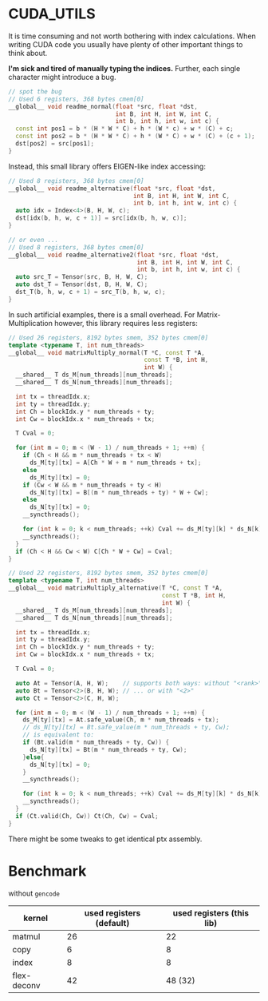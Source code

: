 # CUDA_UTILS

It is time consuming and not worth bothering with index calculations.
When writing CUDA code you usually have plenty of other important things to think about.

**I'm sick and tired of manually typing the indices.**
Further, each single character might introduce a bug.

```cpp
// spot the bug
// Used 6 registers, 368 bytes cmem[0]
__global__ void readme_normal(float *src, float *dst,
                              int B, int H, int W, int C,
                              int b, int h, int w, int c) {
  const int pos1 = b * (H * W * C) + h * (W * c) + w * (C) + c;
  const int pos2 = b * (H * W * C) + h * (W * C) + w * (C) + (c + 1);
  dst[pos2] = src[pos1];
}
```

Instead, this small library offers EIGEN-like index accessing:

```cpp
// Used 8 registers, 368 bytes cmem[0]
__global__ void readme_alternative(float *src, float *dst,
                                   int B, int H, int W, int C,
                                   int b, int h, int w, int c) {
  auto idx = Index<4>(B, H, W, c);
  dst[idx(b, h, w, c + 1)] = src[idx(b, h, w, c)];
}

// or even ...
// Used 8 registers, 368 bytes cmem[0]
__global__ void readme_alternative2(float *src, float *dst,
                                    int B, int H, int W, int C,
                                    int b, int h, int w, int c) {
  auto src_T = Tensor(src, B, H, W, C);
  auto dst_T = Tensor(dst, B, H, W, C);
  dst_T(b, h, w, c + 1) = src_T(b, h, w, c);
}
```

In such artificial examples, there is a small overhead.
For Matrix-Multiplication however, this library requires less registers:

```cpp
// Used 26 registers, 8192 bytes smem, 352 bytes cmem[0]
template <typename T, int num_threads>
__global__ void matrixMultiply_normal(T *C, const T *A,
                                      const T *B, int H,
                                      int W) {
  __shared__ T ds_M[num_threads][num_threads];
  __shared__ T ds_N[num_threads][num_threads];

  int tx = threadIdx.x;
  int ty = threadIdx.y;
  int Ch = blockIdx.y * num_threads + ty;
  int Cw = blockIdx.x * num_threads + tx;

  T Cval = 0;

  for (int m = 0; m < (W - 1) / num_threads + 1; ++m) {
    if (Ch < H && m * num_threads + tx < W)
      ds_M[ty][tx] = A[Ch * W + m * num_threads + tx];
    else
      ds_M[ty][tx] = 0;
    if (Cw < W && m * num_threads + ty < H)
      ds_N[ty][tx] = B[(m * num_threads + ty) * W + Cw];
    else
      ds_N[ty][tx] = 0;
    __syncthreads();

    for (int k = 0; k < num_threads; ++k) Cval += ds_M[ty][k] * ds_N[k][tx];
    __syncthreads();
  }
  if (Ch < H && Cw < W) C[Ch * W + Cw] = Cval;
}

// Used 22 registers, 8192 bytes smem, 352 bytes cmem[0]
template <typename T, int num_threads>
__global__ void matrixMultiply_alternative(T *C, const T *A,
                                           const T *B, int H,
                                           int W) {
  __shared__ T ds_M[num_threads][num_threads];
  __shared__ T ds_N[num_threads][num_threads];

  int tx = threadIdx.x;
  int ty = threadIdx.y;
  int Ch = blockIdx.y * num_threads + ty;
  int Cw = blockIdx.x * num_threads + tx;

  T Cval = 0;

  auto At = Tensor(A, H, W);    // supports both ways: without "<rank>"...
  auto Bt = Tensor<2>(B, H, W); // ... or with "<2>"
  auto Ct = Tensor<2>(C, H, W);

  for (int m = 0; m < (W - 1) / num_threads + 1; ++m) {
    ds_M[ty][tx] = At.safe_value(Ch, m * num_threads + tx);
    // ds_N[ty][tx] = Bt.safe_value(m * num_threads + ty, Cw);
    // is equivalent to:
    if (Bt.valid(m * num_threads + ty, Cw)) {
      ds_N[ty][tx] = Bt(m * num_threads + ty, Cw);
    }else{
      ds_N[ty][tx] = 0;
    }
    __syncthreads();

    for (int k = 0; k < num_threads; ++k) Cval += ds_M[ty][k] * ds_N[k][tx];
    __syncthreads();
  }
  if (Ct.valid(Ch, Cw)) Ct(Ch, Cw) = Cval;
}
```

There might be some tweaks to get identical ptx assembly.

# Benchmark

without `gencode`

|kernel|used registers (default) | used registers (this lib)|
|---|---|---|
| matmul | 26 | 22 |
| copy | 6 | 8 |
| index | 8 | 8 |
| flex-deconv | 42 | 48 (32) |
